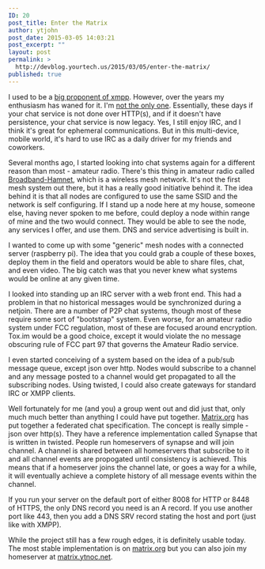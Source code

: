 ```yaml
---
ID: 20
post_title: Enter the Matrix
author: ytjohn
post_date: 2015-03-05 14:03:21
post_excerpt: ""
layout: post
permalink: >
  http://devblog.yourtech.us/2015/03/05/enter-the-matrix/
published: true
---
```

<p>I used to be a <a href="http://www.yourtech.us/blog/jabbering-about-python/">big proponent of xmpp</a>. However, over the years my enthusiasm has waned for it. I'm <a href="https://www.eff.org/deeplinks/2013/05/google-abandons-open-standards-instant-messaging">not the only one</a>.  Essentially, these days if your chat service is not done over HTTP(s), and if it doesn't have persistence, your chat service is now legacy. Yes, I still enjoy IRC, and I think it's great for ephemeral communications. But in this multi-device, mobile world, it's hard to use IRC as a daily driver for my friends and coworkers. </p>
<p>Several months ago, I started looking into chat systems again for a different reason than most - amateur radio. There's this thing in amateur radio called <a href="http://www.broadband-hamnet.org/">Broadband-Hamnet</a>, which is a wireless mesh network. It's not the first mesh system out there, but it has a really good initiative behind it.  The idea behind it is that all nodes are configured to use the same SSID and the network is self configuring. If I stand up a node here at my house, someone else, having never spoken to me before, could deploy a node within range of mine and the two would connect. They would be able to see the node, any services I offer, and use them. DNS and service advertising is built in. </p>
<p>I wanted to come up with some "generic" mesh nodes with a connected server (raspberry pi). The idea that you could grab a couple of these boxes, deploy them in the field and operators would be able to share files, chat, and even video. The big catch was that you never knew what systems would be online at any given time.</p>
<p>I looked into standing up an IRC server with a web front end. This had a problem in that no historical messages would be synchronized during a netjoin. There are a number of P2P chat systems, though most of these require some sort of "bootstrap" system. Even worse, for an amateur radio system under FCC regulation, most of these are focused around encryption. Tox.im would be a good choice, except it would violate the no message obscuring rule of FCC part 97 that governs the Amateur Radio service.</p>
<p>I even started conceiving of a system based on the idea of a pub/sub message queue, except json over http. Nodes would subscribe to a channel and any message posted to a channel would get propagated to all the subscribing nodes. Using twisted, I could also create gateways for standard IRC or XMPP clients. </p>
<p>Well fortunately for me (and you) a group went out and did just that, only much much better than anything I could have put together. <a href="http://www.matrix.org/">Matrix.org</a> has put together a federated chat specification. The concept is really simple - json over http(s).  They have a reference implementation called Synapse that is written in twisted. People run homeservers of synapse and will join channel. A channel is shared between all homeservers that subscribe to it and all channel events are propogated until consistency is achieved. This means that if a homeserver joins the channel late, or goes a way for a while, it will eventually achieve a complete history of all message events within the channel.</p>
<p>If you run your server on the default port of either 8008 for HTTP or 8448 of HTTPS, the only DNS record you need is an A record. If you use another port like 443, then you add a DNS SRV record stating the host and port (just like with XMPP).</p>
<p>While the project still has a few rough edges, it is definitely usable today. The most stable implementation is on <a href="http://www.matrix.org/beta">matrix.org</a> but you can also join my homeserver at <a href="https://matrix.ytnoc.net/">matrix.ytnoc.net</a>.</p>